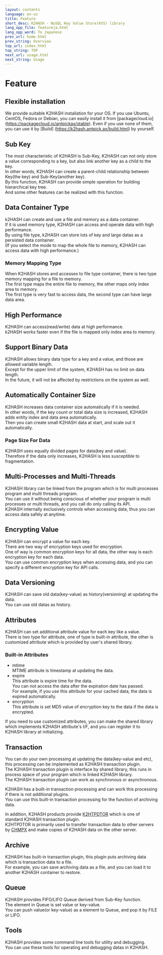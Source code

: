 ```yaml
---
layout: contents
language: en-us
title: Feature
short_desc: K2HASH - NoSQL Key Value Store(KVS) library
lang_opp_file: featureja.html
lang_opp_word: To Japanese
prev_url: home.html
prev_string: Overview
top_url: index.html
top_string: TOP
next_url: usage.html
next_string: Usage
---
```


# Feature

## Flexible installation
We provide suitable K2HASH installation for your OS. If you use Ubuntu, CentOS, Fedora or Debian, you can easily install it from [packagecloud.io] (https://packagecloud.io/antpickax/stable). Even if you use none of them, you can use it by [Build] (https://k2hash.antpick.ax/build.html) by yourself.

## Sub Key
The most characteristic of K2HASH is Sub-Key, K2HASH can not only store a value corresponding to a key, but also link another key as a child to the key.  
In other words, K2HASH can create a parent-child relationship between Key(the key) and Sub-Key(another key).  
By this function, K2HASH can provide simple operation for building hierarchical key tree.  
And some other features can be realized with this function.

## Data Container Type
k2HASH can create and use a file and memory as a data container.  
If it is used memory type, K2HASH can access and operate data with high performance.  
By using file type, k2HASH can store lots of key and large datas as a persisted data container.  
(If you select the mode to map the whole file to memory, K2HASH can access data with high performance.)

### Memory Mapping Type
When K2HASH stores and accesses to file type container, there is two type memory mapping for a file to memory.  
The first type maps the entire file to memory, the other maps only index area to memory.  
The first type is very fast to access data, the second type can have large data area.

## High Performance
K2HASH can access(read/write) data at high performance.  
k2HASH works faster even if the file is mapped only index area to memory.

## Support Binary Data
K2HASH allows binary data type for a key and a value, and those are allowed variable length.  
Except for the upper limit of the system, K2HASH has no limit on data length.  
In the future, it will not be affected by restrictions on the system as well.

## Automatically Container Size
K2HASH increases data container size automatically if it is needed.  
In other words, if the key count or total data size is increased, K2HASH adds entity index and data area automatically.  
Then you can create small K2HASH data at start, and scale out it automatically.

### Page Size For Data
K2HASH uses equally divided pages for data(key and value).  
Therefore if the data only increases, K2HASH is less susceptible to fragmentation.

## Multi-Processes and Multi-Threads
K2HASH library can be linked from the program which is for multi processes program and multi threads program.  
You can use it without being conscious of whether your program is multi processes or multi threads, and you call do only calling its API.  
K2HASH internally exclusively controls when accessing data, thus you can access data safely at anytime.

## Encrypting Value
K2HASH can encrypt a value for each key.  
There are two way of encryption keys used for encryption.  
One of way is common encryption keys for all data, the other way is each encryption key for each data.  
You can use common encryption keys when accessing data, and you can specify a different encryption key for API calls.

## Data Versioning
K2HASH can save old data(key-value) as history(versioning) at updating the data.  
You can use old datas as history.

## Attributes
K2HASH can set additional attribute value for each key like a value.  
There is two type for attribute, one of type is built-in attribute, the other is customized attribute which is provided by user's shared library.

### Built-in Attributes
- mtime  
MTIME attribute is timestamp at updating the data.
- expire  
This attribute is expire time for the data.  
You can not access the data after the expiration date has passed.  
For example, if you use this attribute for your cached data, the data is expired automatically.
- encryption  
This attribute is set MD5 value of encryption key to the data if the data is encrypted.

If you need to use customized attributes, you can make the shared library which implements K2HASH attribute's I/F, and you can register it to K2HASH library at initializing.

## Transaction
You can do your own processing at updating the data(key-value and etc), this processing can be implemented as K2HASH transaction plugin.  
The K2HASH transaction plugin is interface by shared library, this runs in process space of your program which is linked K2HASH library.  
The K2HASH transaction plugin can work as synchronous or asynchronous.

K2HASH has a built-in transaction processing and can work this processing if there is not additional plugins.  
You can use this built-in transaction processing for the function of archiving data.

In addition, K2HASH products provide [K2HTPDTOR](https://k2htpdtor.antpick.ax/) which is one of standard K2HASH transaction plugin.  
K2HTPDTOR is primarily used to transfer transaction data to other servers by [CHMPX](https://chmpx.antpick.ax/) and make copies of K2HASH data on the other server.

## Archive
K2HASH has built-in transaction plugin, this plugin puts archiving data which is transaction data to a file.  
For example, you can save archiving data as a file, and you can load it to another K2HASH container to restore.

## Queue
K2HASH provides FIFO/LIFO Queue derived from Sub-Key function.  
The element in Queue is set value or key-value.  
You can push value(or key-value) as a element to Queue, and pop it by FILE or LIFO.

## Tools
K2HASH provides some command line tools for utility and debugging.  
You can use these tools for operating and debugging datas in K2HASH.
